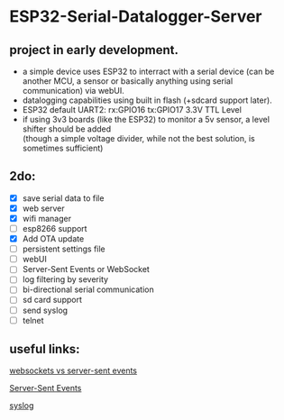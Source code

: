 # ESP32-Serial-Datalogger-Server
## project in early development. 
 - a simple device uses ESP32 to interract with a serial device (can be another MCU, a sensor or basically anything using serial communication) via webUI.
 - datalogging capabilities using built in flash (+sdcard support later).
 - ESP32 default UART2:    rx:GPIO16   tx:GPIO17   3.3V TTL Level
 - if using 3v3 boards (like the ESP32) to monitor a 5v sensor, a level shifter should be added   
  (though a simple voltage divider, while not the best solution, is sometimes sufficient)

## 2do:
- [x] save serial data to file
- [x] web server
- [x] wifi manager
- [ ] esp8266 support
- [x] Add OTA update
- [ ] persistent settings file
- [ ] webUI
- [ ] Server-Sent Events or WebSocket
- [ ] log filtering by severity
- [ ] bi-directional serial communication
- [ ] sd card support
- [ ] send syslog
- [ ] telnet

## useful links:
[websockets vs server-sent events](https://stackoverflow.com/questions/5195452/websockets-vs-server-sent-events-eventsource)

[Server-Sent Events](https://github.com/me-no-dev/ESPAsyncWebServer#async-event-source-plugin)

[syslog](https://github.com/arcao/Syslog)
